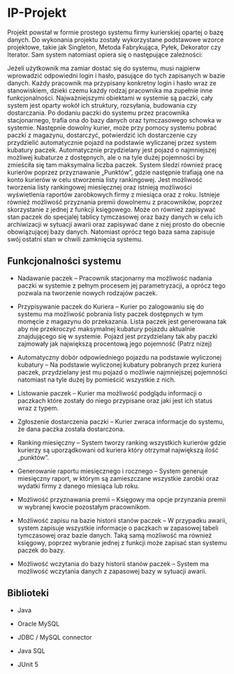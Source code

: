 # IP-Projekt

Projekt powstał w formie prostego systemu firmy kurierskiej opartej o bazę danych. Do wykonania projektu zostały wykorzystane podstawowe wzorce projektowe, takie jak Singleton, Metoda Fabrykująca, Pyłek, Dekorator czy Iterator. Sam system natomiast opiera się o następujące zależności:

Jeżeli użytkownik ma zamiar dostać się do systemu, musi najpierw wprowadzić odpowiedni login i hasło, pasujące do tych
zapisanych w bazie danych. Każdy pracownik ma przypisany konkretny login i hasło
wraz ze stanowiskiem, dzieki czemu każdy rodzaj pracownika ma zupełnie inne
funkcjonalności. Najważniejszymi obiektami w systemie są paczki, cały system jest
oparty wokół ich struktury, rozsyłania, budowania czy dostarczania. Po dodaniu
paczki do systemu przez pracownika stacjonarnego, trafia ona do bazy danych oraz
tymczasowego schowka w systemie. Następnie dowolny kurier, może przy pomocy
systemu pobrać paczki z magazynu, dostarczyć, potwierdzić ich dostarczenie czy
przydzielić automatycznie pojazd na podstawie wyliczanej przez system kubatury
paczek. Automatycznie przydzielany jest pojazd o najmniejszej możliwej kubaturze z
dostępnych, ale o na tyle dużej pojemności by zmieściła się tam maksymalna liczba
paczek. System śledzi również pracę kurierów poprzez przyznawanie „Punktów”,
gdzie następnie trafiają one na konto kurierów w celu stworzenia listy rankingowej.
Jest możliwość tworzenia listy rankingowej miesięcznej oraz istnieją możliwości
wyświetlenia raportów zarobkowych firmy z miesiąca oraz z roku. Istnieje również
możliwość przyznania premii dowolnemu z pracowników, poprzez skorzystanie z
jednej z funkcji księgowego. Może on również zapisywać stan paczek do specjalej
tablicy tymczasowej oraz bazy danych w celu ich archiwizacji w sytuacji awarii oraz
zapisywać dane z niej prosto do obecnie obowiązującej bazy danych. Natomiast
oprócz tego baza sama zapisuje swój ostatni stan w chwili zamknięcia systemu.

## Funkcjonalności systemu

- Nadawanie paczek – Pracownik stacjonarny ma możliwość nadania paczki w systemie z
pełnym procesem jej parametryzacji, a oprócz tego pozwala na tworzenie nowych rodzajów
paczek.

- Przypisywanie paczek do Kuriera – Kurier po zalogowaniu się do systemu ma możliwość
pobrania listy paczek dostępnych w tym momęcie z magazynu do przekazania. Lista paczek
jest generowana tak aby nie przekroczyć maksymalnej kubatury pojazdu aktualnie
znajdującego się w systemie. Pojazd jest przydzielany tak aby paczki zajmowały jak
największą procentową jego pojemność (Patrz niżej)

- Automatyczny dobór odpowiedniego pojazdu na podstawie wyliczonej kubatury – Na
podstawie wyliczonej kubatury pobranych przez kuriera paczek, przydzielany jest mu
pojazd o możliwie najmniejszej pojemności natomiast na tyle dużej by pomieścić wszystkie
z nich.

- Listowanie paczek – Kurier ma możliwość podglądu informacji o paczkach które zostały do
niego przypisane oraz jaki jest ich status wraz z typem.

- Zgłoszenie dostarczenia paczki – Kurier zwraca informacje do systemu, że dana paczka
została dostarczona.

- Ranking miesięczny – System tworzy ranking wszystkich kurierów gdzie kurierzy są
uporządkowani od kuriera który otrzymał największą ilość „punktów”.

- Generowanie raportu miesięcznego i rocznego – System generuje miesięczny raport, w
którym są zamieszczane wszystkie zarobki oraz wydatki firmy z danego miesiąca lub roku.

- Możliwość przyznawania premii – Księgowy ma opcje przynzania premii w wybranej
kwocie pozostałym pracownikom.

- Możliwość zapisu na bazie historii stanów paczek – W przypadku awarii, system zapisuje
wszystkie informacje o paczkach w zapasowej tabeli tymczasowej oraz bazie danych. Taką
samą możliwość ma również księgowy, poprzez wybranie jednej z funkcji może zapisać stan
systemu paczek do bazy.

- Możliwość wczytania do bazy historii stanów paczek – System ma możliwość wczytania
danych z zapasowej bazy w sytuacji awarii.

## Biblioteki

- Java 

- Oracle MySQL

- JDBC / MySQL connector

- Java SQL

- JUnit 5
